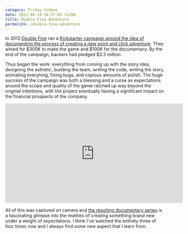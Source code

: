 ```yaml
---
category: Friday Videos
date: 2022-08-19 16:27:01 +1200
title: Double Fine Adventure
permalink: /double-fine-adventure
---
```


In 2012 [Double Fine](https://www.doublefine.com/) ran a [Kickstarter campaign around the idea of documenting the process of creating a new point and click adventure](https://www.kickstarter.com/projects/doublefine/double-fine-adventure). They aimed for $300K to make the game and $100K for the documentary. By the end of the campaign, backers had pledged $3.3 million.

Thus began the work: everything from coming up with the story idea, designing the asthetic, building the team, writing the code, writing the story, animating everyhing, fixing bugs, and copious amounts of polish. The huge success of the campaign was both a blessing and a curse as expectations around the scope and quality of the game ratched up way beyond the original intentions, with the project eventually having a significant impact on the financial prospects of the company.

<iframe width="560" height="315" src="https://www.youtube-nocookie.com/embed/zVwg-9WL3dE" title="YouTube video player" frameborder="0" allow="accelerometer; autoplay; clipboard-write; encrypted-media; gyroscope; picture-in-picture" allowfullscreen></iframe>

All of this was captured on camera and [the resulting documentary series](https://www.youtube.com/watch?v=zVwg-9WL3dE&list=PLIhLvue17Sd7F6pU2ByRRb0igiI-WKk3D&index=2) is a fascinating glimpse into the realities of creating something brand new under a weight of expectations. I think I've watched the entirety three of four times now and I always find some new aspect that I learn from.


